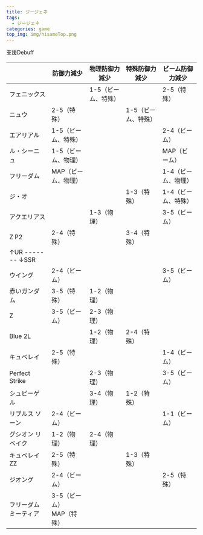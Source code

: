 ```yaml
---
title: ジージェネ
tags:
  - ジージェネ
categories: game
top_img: img/hisameTop.png
---
```


 支援Debuff

|                  | 防御力減少               | 物理防御力減少        | 特殊防御力減少        | ビーム防御力減少       |
| ---------------- | ------------------- | -------------- | -------------- | -------------- |
| フェニックス           |                     | 1-5（ビーム、特殊） |                | 2-5（特殊）        |
| ニュウ              | 2-5（特殊）             |                | 1-5（ビーム、特殊） |                |
| エアリアル            | 1-5（ビーム、特殊）      |                |                | 2-4（ビーム）       |
| ル・シーニュ           | 1-5（ビーム、物理）      |                |                | MAP（ビーム）       |
| フリーダム            | MAP（ビーム、物理）         |                |                | 1-4（ビーム、物理） |
| ジ・オ              |                     |                | 1-3（特殊）        | 1-4（ビーム、特殊） |
| アクエリアス           |                     | 1-3（物理）        |                | 3-5（ビーム）       |
| Z P2             | 2-4（特殊）             |                | 3-4（特殊）        |                |
| ↑UR ------- ↓SSR |                     |                |                |                |
| ウイング             | 2-4（ビーム）            |                |                | 3-5（ビーム）       |
| 赤いガンダム           | 3-5（特殊）             | 1-2（物理）        |                |                |
| Z                | 3-5（ビーム）            | 2-3（物理）        |                |                |
| Blue 2L          |                     | 1-2（物理）        | 2-4（特殊）        |                |
| キュベレイ            | 2-5（特殊）             |                |                | 1-4（ビーム）       |
| Perfect Strike   |                     | 2-3（物理）        |                | 3-5（ビーム）       |
| シュピーゲル           |                     | 3-4（物理）        | 1-2（特殊）        |                |
| リブルス ソーン         | 2-4（ビーム）            |                |                | 1-1（ビーム）       |
| グシオン リベイク        | 1-2（物理）             | 2-4（物理）        |                |                |
| キュベレイZZ          | 2-5（特殊）             |                | 1-3（特殊）        |                |
| ジオング             | 2-4（ビーム）            |                |                | 2-5（特殊）        |
| フリーダム<br>ミーティア   | 3-5（ビーム）<br>MAP（特殊） |                |                |                |
